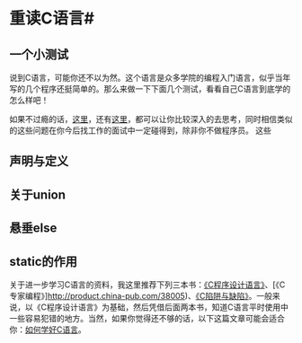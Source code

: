 # 重读C语言#
## 一个小测试 ##

说到C语言，可能你还不以为然。这个语言是众多学院的编程入门语言，似乎当年写的几个程序还挺简单的。那么来做一下下面几个测试，看看自己C语言到底学的怎么样吧！




如果不过瘾的话，[这里](http://coolshell.cn/articles/945.html)，还有[这里](http://coolshell.cn/articles/873.html)，都可以让你比较深入的去思考，同时相信类似的这些问题在你今后找工作的面试中一定碰得到，除非你不做程序员。
这些

## 声明与定义 ##

## 关于union ##


## 悬垂else ##

## static的作用 ##






关于进一步学习C语言的资料，我这里推荐下列三本书：[《C程序设计语言》](http://product.china-pub.com/14975&ref=browse)、[《C专家编程》]http://product.china-pub.com/38005)、[《C陷阱与缺陷》](http://product.china-pub.com/38125)。一般来说，以《C程序设计语言》为基础，然后凭借后面两本书，知道C语言平时使用中一些容易犯错的地方。当然，如果你觉得还不够的话，以下这篇文章可能会适合你：[如何学好C语言](http://coolshell.cn/articles/4102.html)。




 
